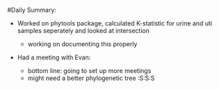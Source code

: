 #Daily Summary:

* Worked on phytools package, calculated K-statistic for urine and uti samples seperately and looked at intersection

	* working on documenting this properly

* Had a meeting with Evan:

	* bottom line: going to set up more meetings
	* might need a better phylogenetic tree :S:S:S

